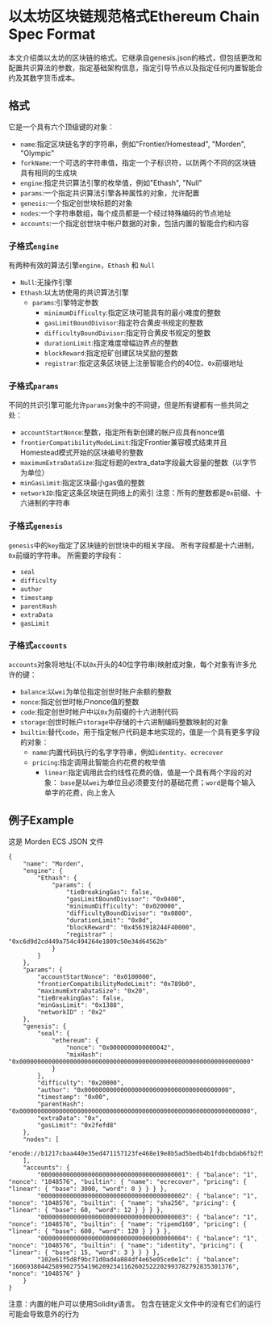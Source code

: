 # 以太坊区块链规范格式Ethereum Chain Spec Format
本文介绍类以太坊的区块链的格式。它继承自genesis.json的格式，但包括更改和配置共识算法的参数，指定基础架构信息，指定引导节点以及指定任何内置智能合约及其数字货币成本。
## 格式
它是一个具有六个顶级键的对象：  
* `name`:指定区块链名字的字符串，例如"Frontier/Homestead", "Morden", "Olympic"  
* `forkName`:一个可选的字符串值，指定一个子标识符，以防两个不同的区块链具有相同的生成块  
* `engine`:指定共识算法引擎的枚举值，例如"Ethash", "Null"  
* `params`:一个指定共识算法引擎各种属性的对象，允许配置  
* `genesis`:一个指定创世块标题的对象  
* `nodes`:一个字符串数组，每个成员都是一个经过特殊编码的节点地址  
* `accounts`:一个指定创世块中帐户数据的对象，包括内置的智能合约和内容
### 子格式`engine`
有两种有效的算法引擎`engine`，`Ethash` 和 `Null`  
* `Null`:无操作引擎  
* `Ethash`:以太坊使用的共识算法引擎  
	* `params`:引擎特定参数
		* `minimumDifficulty`:指定区块可能具有的最小难度的整数
		* `gasLimitBoundDivisor`:指定符合黄皮书规定的整数
		* `difficultyBoundDivisor`:指定符合黄皮书规定的整数
		* `durationLimit`:指定难度增幅边界点的整数
		* `blockReward`:指定挖矿创建区块奖励的整数
		* `registrar`:指定这条区块链上注册智能合约的40位、`0x`前缀地址
### 子格式`params`
不同的共识引擎可能允许`params`对象中的不同键，但是所有键都有一些共同之处：
* `accountStartNonce`:整数，指定所有新创建的帐户应具有nonce值
* `frontierCompatibilityModeLimit`:指定Frontier兼容模式结束并且Homestead模式开始的区块编号的整数
* `maximumExtraDataSize`:指定标题的extra_data字段最大容量的整数（以字节为单位）
* `minGasLimit`:指定区块最小gas值的整数
* `networkID`:指定这条区块链在网络上的索引
注意：所有的整数都是`0x`前缀、十六进制的字符串
### 子格式`genesis`
`genesis`中的`key`指定了区块链的创世块中的相关字段。 所有字段都是十六进制，`0x`前缀的字符串。 所需要的字段有：
* `seal`
* `difficulty`
* `author`
* `timestamp`
* `parentHash`
* `extraData`
* `gasLimit`
### 子格式`accounts`
`accounts`对象将地址(不以`0x`开头的40位字符串)映射成对象，每个对象有许多允许的键：
* `balance`:以`wei`为单位指定创世时账户余额的整数
* `nonce`:指定创世时帐户nonce值的整数
* `code`:指定创世时帐户中以`0x`为前缀的十六进制代码
* `storage`:创世时帐户`storage`中存储的十六进制编码整数映射的对象
* `builtin`:替代`code`，用于指定帐户代码是本地实现的，值是一个具有更多字段的对象：
	* `name`:内置代码执行的名字字符串，例如`identity`、`ecrecover`
	* `pricing`:指定调用此智能合约花费的枚举值
		* `linear`:指定调用此合约线性花费的值，值是一个具有两个字段的对象：
		`base`是以`wei`为单位且必须要支付的基础花费；`word`是每个输入单字的花费，向上舍入
## 例子Example
这是 Morden ECS JSON 文件
```
{
	"name": "Morden",
	"engine": {
		"Ethash": {
			"params": {
				"tieBreakingGas": false,
				"gasLimitBoundDivisor": "0x0400",
				"minimumDifficulty": "0x020000",
				"difficultyBoundDivisor": "0x0800",
				"durationLimit": "0x0d",
				"blockReward": "0x4563918244F40000",
				"registrar" : "0xc6d9d2cd449a754c494264e1809c50e34d64562b"
			}
		}
	},
	"params": {
		"accountStartNonce": "0x0100000",
		"frontierCompatibilityModeLimit": "0x789b0",
		"maximumExtraDataSize": "0x20",
		"tieBreakingGas": false,
		"minGasLimit": "0x1388",
		"networkID" : "0x2"
	},
	"genesis": {
		"seal": {
			"ethereum": {
				"nonce": "0x0000000000000042",
				"mixHash": "0x0000000000000000000000000000000000000000000000000000000000000000"
			}
		},
		"difficulty": "0x20000",
		"author": "0x0000000000000000000000000000000000000000",
		"timestamp": "0x00",
		"parentHash": "0x0000000000000000000000000000000000000000000000000000000000000000",
		"extraData": "0x",
		"gasLimit": "0x2fefd8"
	},
	"nodes": [
		"enode://b1217cbaa440e35ed471157123fe468e19e8b5ad5bedb4b1fdbcbdab6fb2f5ed3e95dd9c24a22a79fdb2352204cea207df27d92bfd21bfd41545e8b16f637499@104.44.138.37:30303"
	],
	"accounts": {
		"0000000000000000000000000000000000000001": { "balance": "1", "nonce": "1048576", "builtin": { "name": "ecrecover", "pricing": { "linear": { "base": 3000, "word": 0 } } } },
		"0000000000000000000000000000000000000002": { "balance": "1", "nonce": "1048576", "builtin": { "name": "sha256", "pricing": { "linear": { "base": 60, "word": 12 } } } },
		"0000000000000000000000000000000000000003": { "balance": "1", "nonce": "1048576", "builtin": { "name": "ripemd160", "pricing": { "linear": { "base": 600, "word": 120 } } } },
		"0000000000000000000000000000000000000004": { "balance": "1", "nonce": "1048576", "builtin": { "name": "identity", "pricing": { "linear": { "base": 15, "word": 3 } } } },
		"102e61f5d8f9bc71d0ad4a084df4e65e05ce0e1c": { "balance": "1606938044258990275541962092341162602522202993782792835301376", "nonce": "1048576" }
	}
}
```
注意：内置的帐户可以使用Solidity语言。 包含在链定义文件中的没有它们的运行可能会导致意外的行为